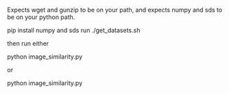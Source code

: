 Expects wget and gunzip to be on your path, and expects numpy and sds to be on your python path.

  pip install numpy and sds
  run ./get_datasets.sh

then run either

  python image_similarity.py

or

  python image_similarity.py

